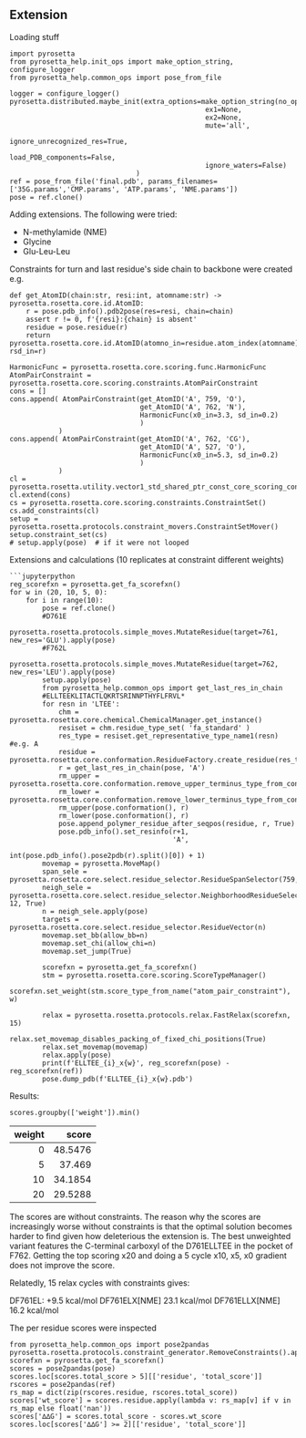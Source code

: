 ## Extension
Loading stuff
```jupyterpython
import pyrosetta
from pyrosetta_help.init_ops import make_option_string, configure_logger
from pyrosetta_help.common_ops import pose_from_file

logger = configure_logger()
pyrosetta.distributed.maybe_init(extra_options=make_option_string(no_optH=False,
                                                ex1=None,
                                                ex2=None,
                                                mute='all',
                                                ignore_unrecognized_res=True,
                                                load_PDB_components=False,
                                                ignore_waters=False)
                               )
ref = pose_from_file('final.pdb', params_filenames=['35G.params','CMP.params', 'ATP.params', 'NME.params'])
pose = ref.clone()
```                               
Adding extensions. The following were tried:

* N-methylamide (NME)
* Glycine
* Glu-Leu-Leu

Constraints for turn and last residue's side chain to backbone were created e.g.
```jupyterpython
def get_AtomID(chain:str, resi:int, atomname:str) -> pyrosetta.rosetta.core.id.AtomID:
    r = pose.pdb_info().pdb2pose(res=resi, chain=chain)
    assert r != 0, f'{resi}:{chain} is absent'
    residue = pose.residue(r)
    return pyrosetta.rosetta.core.id.AtomID(atomno_in=residue.atom_index(atomname), rsd_in=r)

HarmonicFunc = pyrosetta.rosetta.core.scoring.func.HarmonicFunc
AtomPairConstraint = pyrosetta.rosetta.core.scoring.constraints.AtomPairConstraint
cons = []
cons.append( AtomPairConstraint(get_AtomID('A', 759, 'O'),
                                get_AtomID('A', 762, 'N'),
                                HarmonicFunc(x0_in=3.3, sd_in=0.2)
                                )
            )
cons.append( AtomPairConstraint(get_AtomID('A', 762, 'CG'),
                                get_AtomID('A', 527, 'O'),
                                HarmonicFunc(x0_in=5.3, sd_in=0.2)
                                )
            )
cl = pyrosetta.rosetta.utility.vector1_std_shared_ptr_const_core_scoring_constraints_Constraint_t()
cl.extend(cons)
cs = pyrosetta.rosetta.core.scoring.constraints.ConstraintSet()
cs.add_constraints(cl)
setup = pyrosetta.rosetta.protocols.constraint_movers.ConstraintSetMover()
setup.constraint_set(cs)
# setup.apply(pose)  # if it were not looped
```
Extensions and calculations (10 replicates at constraint different weights)
```
```jupyterpython
reg_scorefxn = pyrosetta.get_fa_scorefxn()
for w in (20, 10, 5, 0):
    for i in range(10):
        pose = ref.clone()
        #D761E
        pyrosetta.rosetta.protocols.simple_moves.MutateResidue(target=761, new_res='GLU').apply(pose)
        #F762L
        pyrosetta.rosetta.protocols.simple_moves.MutateResidue(target=762, new_res='LEU').apply(pose)
        setup.apply(pose)
        from pyrosetta_help.common_ops import get_last_res_in_chain
        #ELLTEEKLITACTLQKRTSRINNPTHYFLFRVL*
        for resn in 'LTEE':
            chm = pyrosetta.rosetta.core.chemical.ChemicalManager.get_instance()
            resiset = chm.residue_type_set( 'fa_standard' )
            res_type = resiset.get_representative_type_name1(resn) #e.g. A
            residue = pyrosetta.rosetta.core.conformation.ResidueFactory.create_residue(res_type)
            r = get_last_res_in_chain(pose, 'A')
            rm_upper = pyrosetta.rosetta.core.conformation.remove_upper_terminus_type_from_conformation_residue
            rm_lower = pyrosetta.rosetta.core.conformation.remove_lower_terminus_type_from_conformation_residue
            rm_upper(pose.conformation(), r)
            rm_lower(pose.conformation(), r)
            pose.append_polymer_residue_after_seqpos(residue, r, True)
            pose.pdb_info().set_resinfo(r+1,
                                        'A',
                                        int(pose.pdb_info().pose2pdb(r).split()[0]) + 1)
        movemap = pyrosetta.MoveMap()
        span_sele = pyrosetta.rosetta.core.select.residue_selector.ResidueSpanSelector(759,764)
        neigh_sele = pyrosetta.rosetta.core.select.residue_selector.NeighborhoodResidueSelector(span_sele, 12, True)
        n = neigh_sele.apply(pose)
        targets = pyrosetta.rosetta.core.select.residue_selector.ResidueVector(n)
        movemap.set_bb(allow_bb=n)
        movemap.set_chi(allow_chi=n)
        movemap.set_jump(True)

        scorefxn = pyrosetta.get_fa_scorefxn()
        stm = pyrosetta.rosetta.core.scoring.ScoreTypeManager()
        scorefxn.set_weight(stm.score_type_from_name("atom_pair_constraint"), w)

        relax = pyrosetta.rosetta.protocols.relax.FastRelax(scorefxn, 15)
        relax.set_movemap_disables_packing_of_fixed_chi_positions(True)
        relax.set_movemap(movemap)
        relax.apply(pose)
        print(f'ELLTEE_{i}_x{w}', reg_scorefxn(pose) - reg_scorefxn(ref))
        pose.dump_pdb(f'ELLTEE_{i}_x{w}.pdb')
```
Results:
```jupyterpython
scores.groupby(['weight']).min()
```

|   weight |   score |
|---------:|--------:|
|        0 | 48.5476 |
|        5 | 37.469  |
|       10 | 34.1854 |
|       20 | 29.5288 |

The scores are without constraints. The reason why the scores are increasingly
worse without constraints is that the optimal solution becomes harder to find given
how deleterious the extension is.
The best unweighted variant features the C-terminal carboxyl of the D761ELLTEE in the pocket of F762.
Getting the top scoring x20 and doing a 5 cycle x10, x5, x0 gradient does not improve the score.

Relatedly, 
15 relax cycles with constraints gives:

DF761EL: +9.5 kcal/mol
DF761ELX[NME] 23.1 kcal/mol
DF761ELLX[NME] 16.2 kcal/mol

The per residue scores were inspected
```jupyterpython
from pyrosetta_help.common_ops import pose2pandas
pyrosetta.rosetta.protocols.constraint_generator.RemoveConstraints().apply(pose)
scorefxn = pyrosetta.get_fa_scorefxn()
scores = pose2pandas(pose)
scores.loc[scores.total_score > 5][['residue', 'total_score']]
rscores = pose2pandas(ref)
rs_map = dict(zip(rscores.residue, rscores.total_score))
scores['wt_score'] = scores.residue.apply(lambda v: rs_map[v] if v in rs_map else float('nan'))
scores['∆∆G'] = scores.total_score - scores.wt_score
scores.loc[scores['∆∆G'] >= 2][['residue', 'total_score']]
```